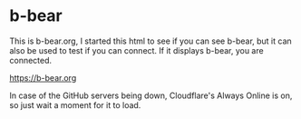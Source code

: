 # b-bear
This is b-bear.org, I started this html to see if you can see b-bear, but it can also be used to test if you can connect. If it displays b-bear, you are connected.

https://b-bear.org

In case of the GitHub servers being down, Cloudflare's Always Online is on, so just wait a moment for it to load.
